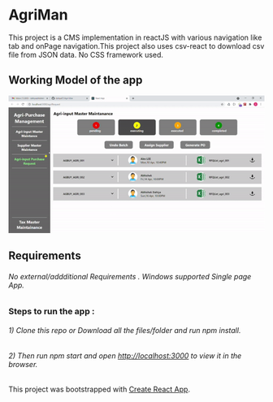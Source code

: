 # AgriMan

This project is a CMS implementation in reactJS with various navigation like tab and onPage navigation.This project also uses csv-react to download csv file from JSON data.
No CSS framework used.

## Working Model of the app
![demp](agri.gif)

## Requirements
###### No external/addditional Requirements . Windows supported Single page App. 
 
### <b>Steps to run the app</b> :
###### 1) Clone this repo or Download all the files/folder and run npm install.
###### 2) Then run npm start and open [http://localhost:3000](http://localhost:3000) to view it in the browser. 

This project was bootstrapped with [Create React App](https://github.com/facebook/create-react-app).

